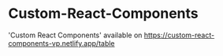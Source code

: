 # Custom-React-Components
'Custom React Components' available on https://custom-react-components-vp.netlify.app/table
